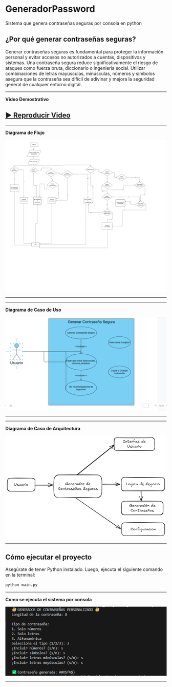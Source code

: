 # GeneradorPassword
Sistema que genera contraseñas seguras por consola en python
## ¿Por qué generar contraseñas seguras?

Generar contraseñas seguras es fundamental para proteger la información personal y evitar accesos no autorizados a cuentas, dispositivos y sistemas. Una contraseña segura reduce significativamente el riesgo de ataques como fuerza bruta, diccionario o ingeniería social. Utilizar combinaciones de letras mayúsculas, minúsculas, números y símbolos asegura que la contraseña sea difícil de adivinar y mejora la seguridad general de cualquier entorno digital.

---
**Video Demostrativo**

[▶️ Reproducir Video](diagrama/video_explicativo.mp4)
---

---
**Diagrama de Flujo**

![Diagrama de Flujo](diagrama/diagrama_flujo.jpg)

---
---
**Diagrama de Caso de Uso**

![Diagrama de Caso de Uso](diagrama/diagrama_caso_uso.png)

---
---
**Diagrama de Caso de Arquitectura**

![Diagrama de Arquitectura](diagrama/diagrama_arquitectura.png)

---
## Cómo ejecutar el proyecto

Asegúrate de tener Python instalado. Luego, ejecuta el siguiente comando en la terminal:

```bash
python main.py
```
---
**Como se ejecuta el sistema por consola**

![Ejecucion Software](diagrama/ejecucion_software.png)

---